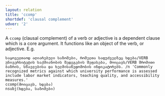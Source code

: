 ```yaml
---
layout: relation
title: 'ccomp'
shortdef: 'clausal complement'
udver: '2'
---
```


A `ccomp` (clausal complement) of a verb or adjective is a dependent clause which is a core argument. It functions like an object of the verb, or adjective. E.g.

~~~ sdparse
საყოველთაოდ აღიარებული საზომები, რომელთა საფუძველზეც ხდება/VERB უნივერსიტეტის საქმიანობის შედეგების შეფასება, მოიცავს/VERB შრომითი ბაზრის, სწავლებისა და ხელმისაწვდომობის ინდიკატორებს. /n 'Commonly recognized metrics against which university performance is assessed include labor market indicators, teaching quality, and accessibility measures.'
ccomp(მოიცავს, ხდება)
nsubj(ხდება, საზომები)
~~~
<!-- Interlanguage links updated Po 6. listopadu 2023, 21:42:34 CET -->
